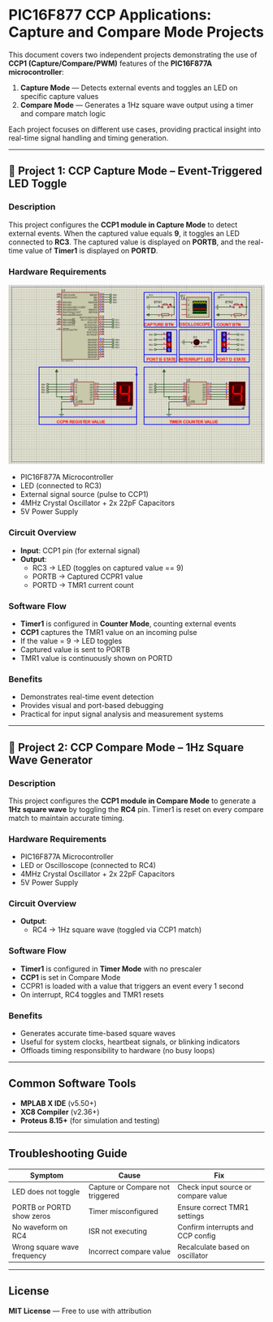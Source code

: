 # PIC16F877 CCP Applications: Capture and Compare Mode Projects

This document covers two independent projects demonstrating the use of **CCP1 (Capture/Compare/PWM)** features of the **PIC16F877A microcontroller**:

1. **Capture Mode** — Detects external events and toggles an LED on specific capture values  
2. **Compare Mode** — Generates a 1Hz square wave output using a timer and compare match logic

Each project focuses on different use cases, providing practical insight into real-time signal handling and timing generation.

---

## 📘 Project 1: CCP Capture Mode – Event-Triggered LED Toggle

### Description  
This project configures the **CCP1 module in Capture Mode** to detect external events. When the captured value equals **9**, it toggles an LED connected to **RC3**. The captured value is displayed on **PORTB**, and the real-time value of **Timer1** is displayed on **PORTD**.

### Hardware Requirements  
![Capture Mode Circuit](circuit.png)  
- PIC16F877A Microcontroller  
- LED (connected to RC3)  
- External signal source (pulse to CCP1)  
- 4MHz Crystal Oscillator + 2x 22pF Capacitors  
- 5V Power Supply

### Circuit Overview  
- **Input**: CCP1 pin (for external signal)  
- **Output**:  
  - RC3 → LED (toggles on captured value == 9)  
  - PORTB → Captured CCPR1 value  
  - PORTD → TMR1 current count  

### Software Flow  
- **Timer1** is configured in **Counter Mode**, counting external events  
- **CCP1** captures the TMR1 value on an incoming pulse  
- If the value = 9 → LED toggles  
- Captured value is sent to PORTB  
- TMR1 value is continuously shown on PORTD

### Benefits  
- Demonstrates real-time event detection  
- Provides visual and port-based debugging  
- Practical for input signal analysis and measurement systems

---

## 📘 Project 2: CCP Compare Mode – 1Hz Square Wave Generator

### Description  
This project configures the **CCP1 module in Compare Mode** to generate a **1Hz square wave** by toggling the **RC4** pin. Timer1 is reset on every compare match to maintain accurate timing.

### Hardware Requirements  
- PIC16F877A Microcontroller  
- LED or Oscilloscope (connected to RC4)  
- 4MHz Crystal Oscillator + 2x 22pF Capacitors  
- 5V Power Supply

### Circuit Overview  
- **Output**:  
  - RC4 → 1Hz square wave (toggled via CCP1 match)  

### Software Flow  
- **Timer1** is configured in **Timer Mode** with no prescaler  
- **CCP1** is set in Compare Mode  
- CCPR1 is loaded with a value that triggers an event every 1 second  
- On interrupt, RC4 toggles and TMR1 resets  

### Benefits  
- Generates accurate time-based square waves  
- Useful for system clocks, heartbeat signals, or blinking indicators  
- Offloads timing responsibility to hardware (no busy loops)

---

## Common Software Tools  
- **MPLAB X IDE** (v5.50+)  
- **XC8 Compiler** (v2.36+)  
- **Proteus 8.15+** (for simulation and testing)

---

## Troubleshooting Guide

| Symptom                     | Cause                            | Fix                                |
|-----------------------------|-----------------------------------|-------------------------------------|
| LED does not toggle         | Capture or Compare not triggered | Check input source or compare value |
| PORTB or PORTD show zeros   | Timer misconfigured              | Ensure correct TMR1 settings        |
| No waveform on RC4          | ISR not executing                | Confirm interrupts and CCP config   |
| Wrong square wave frequency | Incorrect compare value          | Recalculate based on oscillator     |

---

## License  
**MIT License** — Free to use with attribution

